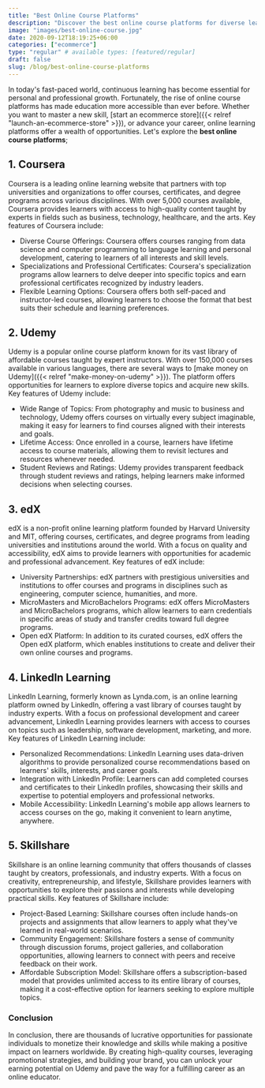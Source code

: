 ```yaml
---
title: "Best Online Course Platforms"
description: "Discover the best online course platforms for diverse learning needs and interests on platforms like Coursera, Udemy, edX, LinkedIn Learning, and Skillshare."
image: "images/best-online-course.jpg"
date: 2020-09-12T18:19:25+06:00
categories: ["ecommerce"]
type: "regular" # available types: [featured/regular]
draft: false
slug: /blog/best-online-course-platforms
---
```


In today's fast-paced world, continuous learning has become essential for personal and professional growth. Fortunately, the rise of online course platforms has made education more accessible than ever before. Whether you want to master a new skill, [start an ecommerce store]({{< relref "launch-an-ecommerce-store" >}}), or advance your career, online learning platforms offer a wealth of opportunities. Let's explore the **best online course platforms**;

## 1. Coursera

Coursera is a leading online learning website that partners with top universities and organizations to offer courses, certificates, and degree programs across various disciplines. With over 5,000 courses available, Coursera provides learners with access to high-quality content taught by experts in fields such as business, technology, healthcare, and the arts. Key features of Coursera include:

* Diverse Course Offerings: Coursera offers courses ranging from data science and computer programming to language learning and personal development, catering to learners of all interests and skill levels.
* Specializations and Professional Certificates: Coursera's specialization programs allow learners to delve deeper into specific topics and earn professional certificates recognized by industry leaders.
* Flexible Learning Options: Coursera offers both self-paced and instructor-led courses, allowing learners to choose the format that best suits their schedule and learning preferences.

## 2. Udemy

Udemy is a popular online course platform known for its vast library of affordable courses taught by expert instructors. With over 150,000 courses available in various languages, there are several ways to [make money on Udemy]({{< relref "make-money-on-udemy" >}}). The platform offers opportunities for learners to explore diverse topics and acquire new skills. Key features of Udemy include:

* Wide Range of Topics: From photography and music to business and technology, Udemy offers courses on virtually every subject imaginable, making it easy for learners to find courses aligned with their interests and goals.
* Lifetime Access: Once enrolled in a course, learners have lifetime access to course materials, allowing them to revisit lectures and resources whenever needed.
* Student Reviews and Ratings: Udemy provides transparent feedback through student reviews and ratings, helping learners make informed decisions when selecting courses.

## 3. edX

edX is a non-profit online learning platform founded by Harvard University and MIT, offering courses, certificates, and degree programs from leading universities and institutions around the world. With a focus on quality and accessibility, edX aims to provide learners with opportunities for academic and professional advancement. Key features of edX include:

* University Partnerships: edX partners with prestigious universities and institutions to offer courses and programs in disciplines such as engineering, computer science, humanities, and more.
* MicroMasters and MicroBachelors Programs: edX offers MicroMasters and MicroBachelors programs, which allow learners to earn credentials in specific areas of study and transfer credits toward full degree programs.
* Open edX Platform: In addition to its curated courses, edX offers the Open edX platform, which enables institutions to create and deliver their own online courses and programs.

## 4. LinkedIn Learning

LinkedIn Learning, formerly known as Lynda.com, is an online learning platform owned by LinkedIn, offering a vast library of courses taught by industry experts. With a focus on professional development and career advancement, LinkedIn Learning provides learners with access to courses on topics such as leadership, software development, marketing, and more. Key features of LinkedIn Learning include:

* Personalized Recommendations: LinkedIn Learning uses data-driven algorithms to provide personalized course recommendations based on learners' skills, interests, and career goals.
* Integration with LinkedIn Profile: Learners can add completed courses and certificates to their LinkedIn profiles, showcasing their skills and expertise to potential employers and professional networks.
* Mobile Accessibility: LinkedIn Learning's mobile app allows learners to access courses on the go, making it convenient to learn anytime, anywhere.

## 5. Skillshare

Skillshare is an online learning community that offers thousands of classes taught by creators, professionals, and industry experts. With a focus on creativity, entrepreneurship, and lifestyle, Skillshare provides learners with opportunities to explore their passions and interests while developing practical skills. Key features of Skillshare include:

* Project-Based Learning: Skillshare courses often include hands-on projects and assignments that allow learners to apply what they've learned in real-world scenarios.
* Community Engagement: Skillshare fosters a sense of community through discussion forums, project galleries, and collaboration opportunities, allowing learners to connect with peers and receive feedback on their work.
* Affordable Subscription Model: Skillshare offers a subscription-based model that provides unlimited access to its entire library of courses, making it a cost-effective option for learners seeking to explore multiple topics.

### Conclusion

In conclusion, there are thousands of lucrative opportunities for passionate individuals to monetize their knowledge and skills while making a positive impact on learners worldwide. By creating high-quality courses, leveraging promotional strategies, and building your brand, you can unlock your earning potential on Udemy and pave the way for a fulfilling career as an online educator.
